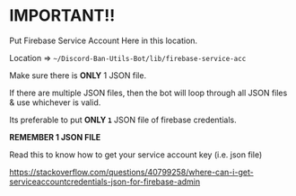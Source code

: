 # IMPORTANT!!

Put Firebase Service Account Here in this location.

Location => `~/Discord-Ban-Utils-Bot/lib/firebase-service-acc`

Make sure there is **ONLY** 1 JSON file.

If there are multiple JSON files, then the bot will loop through all JSON files & use whichever is valid.

Its preferable to put **ONLY `1`** JSON file of firebase credentials.

**REMEMBER 1 JSON FILE**

Read this to know how to get your service account key (i.e. json file)

<https://stackoverflow.com/questions/40799258/where-can-i-get-serviceaccountcredentials-json-for-firebase-admin>
